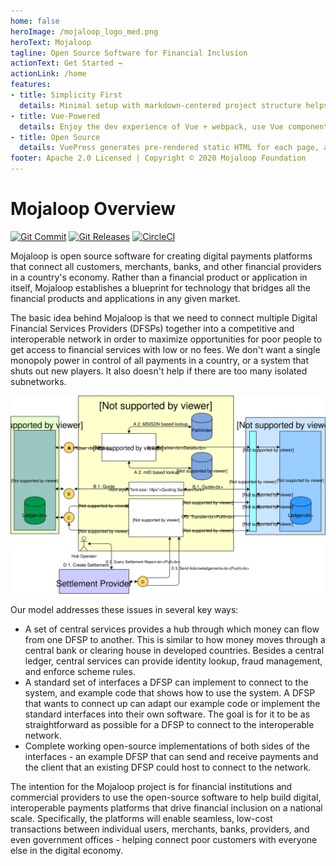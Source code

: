 ```yaml
---
home: false
heroImage: /mojaloop_logo_med.png
heroText: Mojaloop
tagline: Open Source Software for Financial Inclusion
actionText: Get Started →
actionLink: /home
features:
- title: Simplicity First
  details: Minimal setup with markdown-centered project structure helps you focus on writing.
- title: Vue-Powered
  details: Enjoy the dev experience of Vue + webpack, use Vue components in markdown, and develop custom themes with Vue.
- title: Open Source
  details: VuePress generates pre-rendered static HTML for each page, and runs as an SPA once a page is loaded.
footer: Apache 2.0 Licensed | Copyright © 2020 Mojaloop Foundation
---
```


# Mojaloop Overview
[![Git Commit](https://img.shields.io/github/last-commit/mojaloop/documentation.svg?style=flat)](https://github.com/mojaloop/documentation/commits/master)
[![Git Releases](https://img.shields.io/github/release/mojaloop/documentation.svg?style=flat)](https://github.com/mojaloop/documentation/releases)
[![CircleCI](https://circleci.com/gh/mojaloop/documentation.svg?style=svg)](https://circleci.com/gh/mojaloop/documentation)

Mojaloop is open source software for creating digital payments platforms that connect all customers, merchants, banks, and other financial providers in a country's economy. Rather than a financial product or application in itself, Mojaloop establishes a blueprint for technology that bridges all the financial products and applications in any given market.

The basic idea behind Mojaloop is that we need to connect multiple Digital Financial Services Providers \(DFSPs\) together into a competitive and interoperable network in order to maximize opportunities for poor people to get access to financial services with low or no fees. We don't want a single monopoly power in control of all payments in a country, or a system that shuts out new players. It also doesn't help if there are too many isolated subnetworks.

![Mojaloop Solution](./mojaloop-technical-overview/assets/diagrams/architecture/Arch-Mojaloop-end-to-end-simple.svg)

Our model addresses these issues in several key ways:

* A set of central services provides a hub through which money can flow from one DFSP to another. This is similar to how money moves through a central bank or clearing house in developed countries. Besides a central ledger, central services can provide identity lookup, fraud management, and enforce scheme rules.
* A standard set of interfaces a DFSP can implement to connect to the system, and example code that shows how to use the system. A DFSP that wants to connect up can adapt our example code or implement the standard interfaces into their own software. The goal is for it to be as straightforward as possible for a DFSP to connect to the interoperable network.
* Complete working open-source implementations of both sides of the interfaces - an example DFSP that can send and receive payments and the client that an existing DFSP could host to connect to the network.

The intention for the Mojaloop project is for financial institutions and commercial providers to use the open-source software to help build digital, interoperable payments platforms that drive financial inclusion on a national scale. Specifically, the platforms will enable seamless, low-cost transactions between individual users, merchants, banks, providers, and even government offices - helping connect poor customers with everyone else in the digital economy.
